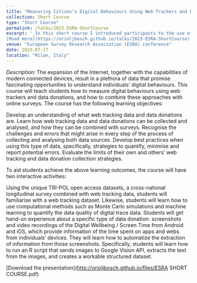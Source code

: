 ```yaml
---
title: "Measuring Citizen’s Digital Behaviours Using Web Trackers and Data Donations"
collection: Short Course
type: "Short Course"
permalink: /talks/2023-ESRA-ShortCourse
excerpt: '_In this short course I introduced participants to the use of web trackers and data donations to measure what people do online. The course mostly focuses on developing an understnding on how to use these approaches, the errors and challenges to expect, and how to deal with them_ 
[Read more](https://orioljbosch.github.io/talks/2023-ESRA-ShortCourse)'
venue: "European Survey Research Association (ESRA) conference"
date: 2023-07-17
location: "Milan, Italy"
---
```


_Description_: The expansion of the Internet, together with the capabilities of modern connected devices, result in a plethora of data that promise fascinating opportunities to understand individuals’ digital behaviours. This course will teach students how to measure digital behaviours using web trackers and data donations, and how to combine these approaches with online surveys. The course has the following learning objectives:

Develop an understanding of what web tracking data and data donations are.
Learn how web tracking data and data donations can be collected and analysed, and how they can be combined with surveys.
Recognise the challenges and errors that might arise in every step of the process of collecting and analysing both data sources.
Develop best practices when using this type of data, specifically, strategies to quantify, minimise and report potential errors.
Evaluate the limits of their own and others’ web tracking and data donation collection strategies.

To aid students achieve the above learning outcomes, the course will have two interactive activities:

Using the unique TRI-POL open access datasets, a cross-national longitudinal survey combined with web tracking data, students will familiarise with a web tracking dataset. Likewise, students will learn how to use computational methods such as Monte Carlo simulations and machine learning to quantify the data quality of digital trace data.
Students will get hand-on experience about a specific type of data donation: screenshots and video recordings of the Digital Wellbeing / Screen Time from Android and iOS, which provide information of the time spent on apps and webs from individuals’ devices. They will learn how to automatize the extraction of information from those screenshots. Specifically, students will learn how to run an R script that sends images to Google Vision API, extracts the text from the images, and creates a workable structured dataset.

[Download the presentation](http://orioljbosch.github.io/files/ESRA SHORT COURSE.pdf)

